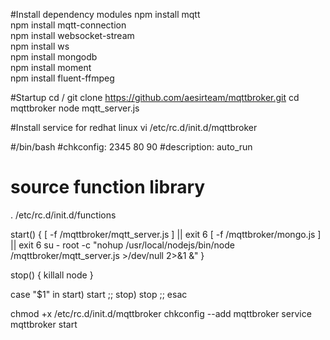 #Install dependency modules
npm install mqtt<br>
npm install mqtt-connection<br>
npm install websocket-stream<br>
npm install ws<br>
npm install mongodb<br>
npm install moment<br>
npm install fluent-ffmpeg

#Startup
cd /
git clone https://github.com/aesirteam/mqttbroker.git
cd mqttbroker
node mqtt_server.js

#Install service for redhat linux
vi /etc/rc.d/init.d/mqttbroker

#/bin/bash
#chkconfig: 2345 80 90
#description: auto_run

# source function library
. /etc/rc.d/init.d/functions

start() {
   [ -f /mqttbroker/mqtt_server.js ] || exit 6
   [ -f /mqttbroker/mongo.js ] || exit 6
   su - root -c "nohup /usr/local/nodejs/bin/node /mqttbroker/mqtt_server.js >/dev/null 2>&1 &"
}

stop() {
  killall node
}

case "$1" in
   start)
      start
      ;;
   stop)
      stop
      ;;
 esac

chmod +x /etc/rc.d/init.d/mqttbroker
chkconfig --add mqttbroker
service mqttbroker start
